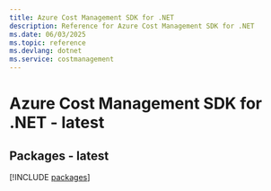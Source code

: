 ```yaml
---
title: Azure Cost Management SDK for .NET
description: Reference for Azure Cost Management SDK for .NET
ms.date: 06/03/2025
ms.topic: reference
ms.devlang: dotnet
ms.service: costmanagement
---
```

# Azure Cost Management SDK for .NET - latest
## Packages - latest
[!INCLUDE [packages](cost-management-index.md)]